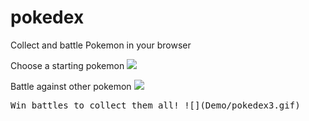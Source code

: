 # pokedex
Collect and battle Pokemon in your browser



Choose a starting pokemon
<kbd>
![](Demo/pokedex.gif)
</kbd>

Battle against other pokemon
<kbd>
![](Demo/pokedex1.gif)
</kbd>

<kbd>
Win battles to collect them all!
![](Demo/pokedex3.gif)
</kbd>


